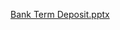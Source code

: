 [Bank Term Deposit.pptx](https://github.com/user-attachments/files/20277272/Bank.Term.Deposit.pptx)
